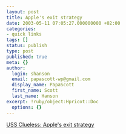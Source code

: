 ```yaml
---
layout: post
title: Apple's exit strategy
date: 2003-05-11 07:05:27.000000000 +02:00
categories:
- quick links
tags: []
status: publish
type: post
published: true
meta: {}
author:
  login: shanson
  email: papascott-wp@gmail.com
  display_name: PapaScott
  first_name: Scott
  last_name: Hanson
excerpt: !ruby/object:Hpricot::Doc
  options: {}
---
```

<p><a title="'Music will not save Apple... Apple simply doesn?t care about your problems'" href="http://denbeste.nu/cd_log_entries/2003/05/Applesexitstrategy.shtml">USS Clueless: Apple's exit strategy</a></p>
